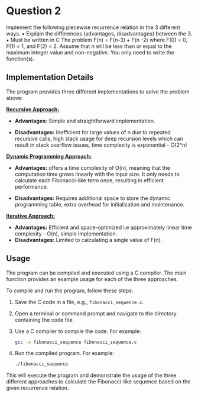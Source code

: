 # Question 2

Implement the following piecewise recurrence relation in the 3 different ways.
▪ Explain the differences (advantages, disadvantages) between the 3.
▪ Must be written in C
The problem
F(n) = F(n-3) + F(n -2) where F(0) = 0, F(1) = 1, and F(2) = 2.
Assume that n will be less than or equal to the maximum integer value and non-negative. You only need to
write the function(s).

## Implementation Details

The program provides three different implementations to solve the problem above:

[**Recursive Approach:**](./recursive_approach.c)

- **Advantages:** Simple and straightforward implementation.

- **Disadvantages:** Inefficient for large values of n due to repeated recursive calls, high stack usage for deep recursion levels which can result in stack overflow issues, time complexity is exponential - O(2^n)

[**Dynamic Programming Approach:**](./dynamic_approach.c)

- **Advantages:** offers a time complexity of O(n), meaning that the computation time grows linearly with the input size. It only needs to calculate each Fibonacci-like term once, resulting in efficient performance.

- **Disadvantages:** Requires additional space to store the dynamic programming table, extra overhead for initialization and maintenance.

[**Iterative Approach:**](./iterative_approach.c)

- **Advantages:** Efficient and space-optimized i.e approximately linear time complexity - O(n), simple implementation.
- **Disadvantages:** Limited to calculating a single value of F(n).

## Usage

The program can be compiled and executed using a C compiler. The main function provides an example usage for each of the three approaches.

To compile and run the program, follow these steps:

1. Save the C code in a file, e.g., `fibonacci_sequence.c`.
2. Open a terminal or command prompt and navigate to the directory containing the code file.
3. Use a C compiler to compile the code. For example:

   ```bash
   gcc -o fibonacci_sequence fibonacci_sequence.c
   ```

4. Run the compiled program. For example:

   ```bash
   ./fibonacci_sequence
   ```

This will execute the program and demonstrate the usage of the three different approaches to calculate the Fibonacci-like sequence based on the given recurrence relation.
